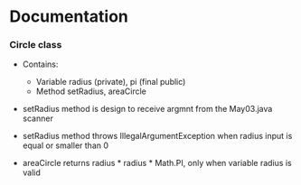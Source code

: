 # Documentation

### Circle class

* Contains:
  * Variable radius (private), pi (final public)
  * Method setRadius, areaCircle


* setRadius method is design to receive argmnt from the May03.java scanner
* setRadius method throws IllegalArgumentException when radius input is equal or smaller than 0
* areaCircle returns radius * radius * Math.PI, only when variable radius is valid
